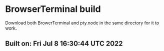 # BrowserTerminal build
Download both BrowerTerminal and pty.node in the same directory for it to work.
## Built on: Fri Jul  8 16:30:44 UTC 2022
